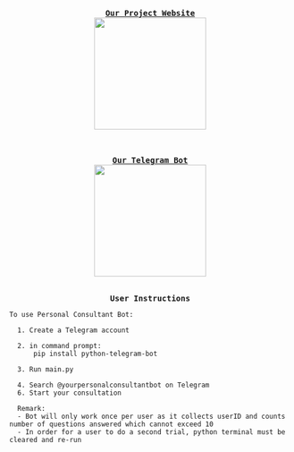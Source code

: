 <p align="center">
  <br>
  <samp>
    <br><b><a rel="nofollow noopener noreferrer" target="_blank" href="https://amyphenjati.github.io/team_asia/">Our Project Website</a></b><br>
</samp>
      <img src="https://media.giphy.com/media/L1R1tvI9svkIWwpVYr/giphy.gif" width="200"/>
</p>

<p align="center">
  <br>
  <samp>
    <br><b><a rel="nofollow noopener noreferrer" target="_blank" href="https://web.telegram.org/#/im?p=@yourpersonalconsultantbot">Our Telegram Bot</a></b><br>
</samp>
      <img src="https://media.giphy.com/media/ya4eevXU490Iw/giphy.gif" width="200"/>
</p>


<p align="center">
  <br>
  <samp>
    <b>User Instructions</b>
    
    To use Personal Consultant Bot:
    
      1. Create a Telegram account
     
      2. in command prompt:
          pip install python-telegram-bot
      
      3. Run main.py
      
      4. Search @yourpersonalconsultantbot on Telegram      
      6. Start your consultation
      
      Remark:
      - Bot will only work once per user as it collects userID and counts number of questions answered which cannot exceed 10
      - In order for a user to do a second trial, python terminal must be cleared and re-run
 </samp>
